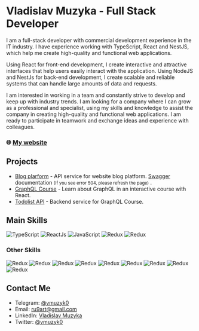 # **Vladislav Muzyka** - Full Stack Developer

I am a full-stack developer with commercial development experience in the IT industry. I have experience working with
TypeScript, React and NestJS, which help me create high-quality and functional web applications.

Using React for front-end development, I create interactive and attractive interfaces that help users easily interact
with the application. Using NodeJS and NestJs for back-end development, I create scalable and reliable systems that can
handle large amounts of data and requests.

I am interested in working in a team and constantly strive to develop and keep up with industry trends. I am looking for
a company where I can grow as a professional and specialist, using my skills and knowledge to assist the company in
creating high-quality and functional web applications. I am ready to participate in teamwork and exchange ideas and
experience with colleagues.

### 🌐 [My website](https://9art.ru/)

## Projects

- [Blog plarform](https://github.com/muzyk0/NestJS-Blogs-API) - API service for website blog
  platform. [Swagger](https://api.9art.ru/) documentation <small>(If you see error 504, please refresh the page)</small>
  .
- [GraphQL Course](https://github.com/muzyk0/Todolist-GraphQL-Course) - Learn about GraphQL in an interactive course
  with React.
- [Todolist API](https://github.com/muzyk0/Todolist-GraphQL-server) - Backend service for GraphQL Course.

## Main Skills

![TypeScript](https://img.shields.io/badge/-TypeScript-090909?style=for-the-badge&logo=TypeScript)
![ReactJs](https://img.shields.io/badge/-React-090909?style=for-the-badge&logo=React)
![JavaScript](https://img.shields.io/badge/-NestJS-090909?style=for-the-badge&logo=NestJS)
![Redux](https://img.shields.io/badge/-Redux-090909?style=for-the-badge&logo=Redux)
![Redux](https://img.shields.io/badge/-SCSS-090909?style=for-the-badge&logo=Sass)

### Other Skills

![Redux](https://img.shields.io/badge/-Mui-090909?style=for-the-badge&logo=Mui)
![Redux](https://img.shields.io/badge/-RabbitMQ-090909?style=for-the-badge&logo=RabbitMQ)
![Redux](https://img.shields.io/badge/-Jest-090909?style=for-the-badge&logo=Jest)
![Redux](https://img.shields.io/badge/-Git-090909?style=for-the-badge&logo=Git)
![Redux](https://img.shields.io/badge/-GraphQL-090909?style=for-the-badge&logo=GraphQL)
![Redux](https://img.shields.io/badge/-PostgreSQL-090909?style=for-the-badge&logo=PostgreSQL)
![Redux](https://img.shields.io/badge/-MongoDb-090909?style=for-the-badge&logo=MongoDB)
![Redux](https://img.shields.io/badge/-Webpack-090909?style=for-the-badge&logo=Webpack)
![Redux](https://img.shields.io/badge/-Swagger-090909?style=for-the-badge&logo=Swagger)

## Contact Me

- Telegram: [@vmuzyk0](https://t.me/vmuzyk0)
- Email: [ru9art@gmail.com](mailto:ru9art@gmail.com)
- LinkedIn: [Vladislav Muzyka](https://www.linkedin.com/in/muzyk0/)
- Twitter: [@vmuzyk0](https://twitter.com/vmuzyk0)
